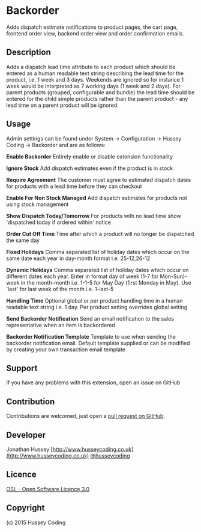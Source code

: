 Backorder
=========
Adds dispatch estimate notifications to product pages, the cart page, frontend order view, backend order view and order confirmation emails.

Description
-----------
Adds a dispatch lead time attribute to each product which should be entered as a human readable text string describing the lead time for the product, i.e. 1 week and 3 days.  Weekends are ignored so for instance 1 week would be interpreted as 7 working days (1 week and 2 days).  For parent products (grouped, configurable and bundle) the lead time should be entered for the child simple products rather than the parent product - any lead time on a parent product will be ignored.

Usage
-----
Admin settings can be found under System -> Configuration -> Hussey Coding -> Backorder and are as follows:

**Enable Backorder**
Entirely enable or disable extension functionality

**Ignore Stock**
Add dispatch estimates even if the product is in stock

**Require Agreement**
The customer must agree to estimated dispatch dates for products with a lead time before they can checkout

**Enable For Non Stock Managed**
Add dispatch estimates for products not using stock management

**Show Dispatch Today/Tomorrow**
For products with no lead time show 'dispatched today if ordered within' notice

**Order Cut Off Time**
Time after which a product will no longer be dispatched the same day

**Fixed Holidays**
Comma separated list of holiday dates which occur on the same date each year in day-month format i.e. 25-12,26-12

**Dynamic Holidays**
Comma separated list of holiday dates which occur on different dates each year.  Enter in format day of week (1-7 for Mon-Sun)-week in the month-month i.e. 1-1-5 for May Day (first Monday in May). Use 'last' for last week of the month i.e. 1-last-5

**Handling Time**
Optional global or per product handling time in a human readable text string i.e. 1 day.  Per product setting overrides global setting

**Send Backorder Notification**
Send an email notification to the sales representative when an item is backordered

**Backorder Notification Template**
Template to use when sending the backorder notification email.  Default template supplied or can be modified by creating your own transaction email template

Support
-------
If you have any problems with this extension, open an issue on GitHub

Contribution
------------
Contributions are welcomed, just open a [pull request on GitHub](https://help.github.com/articles/using-pull-requests).

Developer
---------
Jonathan Hussey
[http://www.husseycoding.co.uk](http://www.husseycoding.co.uk)
[@husseycoding](https://twitter.com/husseycoding)

Licence
-------
[OSL - Open Software Licence 3.0](http://opensource.org/licenses/osl-3.0.php)

Copyright
---------
(c) 2015 Hussey Coding
